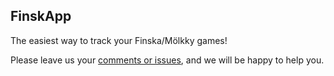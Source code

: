 ## FinskApp

The easiest way to track your Finska/Mölkky games!

Please leave us your [comments or issues](https://github.com/valenwalker/FinskApp/issues/new),
and we will be happy to help you. 


























